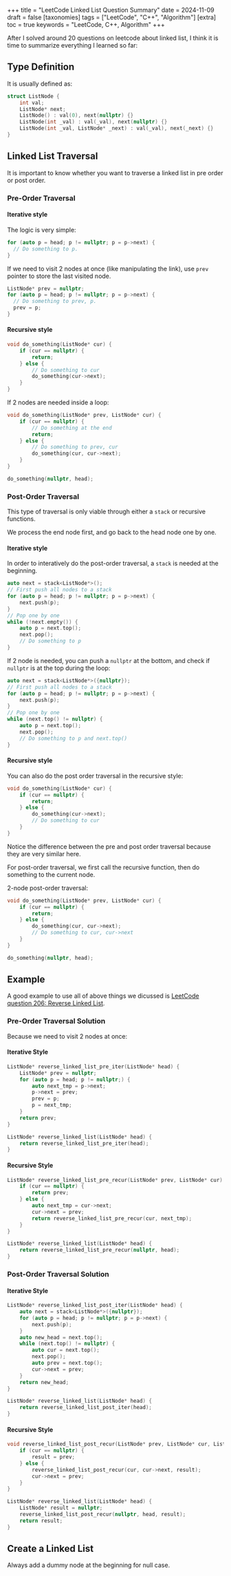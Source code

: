 +++
title = "LeetCode Linked List Question Summary"
date = 2024-11-09
draft = false
[taxonomies]
  tags = ["LeetCode", "C++", "Algorithm"]
[extra]
  toc = true
	keywords = "LeetCode, C++, Algorithm"
+++

After I solved around 20 questions on leetcode about linked list, I think it is time to summarize everything I learned so far:

## Type Definition

It is usually defined as:

```cpp
struct ListNode {
    int val;
    ListNode* next;
    ListNode() : val(0), next(nullptr) {}
    ListNode(int _val) : val(_val), next(nullptr) {}
    ListNode(int _val, ListNode* _next) : val(_val), next(_next) {}
}
```

## Linked List Traversal

It is important to know whether you want to traverse a linked list in pre order or post order.

### Pre-Order Traversal

#### Iterative style

The logic is very simple:

```cpp
for (auto p = head; p != nullptr; p = p->next) {
  // Do something to p.
}
```

If we need to visit 2 nodes at once (like manipulating the link), use `prev` pointer to store the last visited node.

```cpp
ListNode* prev = nullptr;
for (auto p = head; p != nullptr; p = p->next) {
  // Do something to prev, p.
  prev = p;
}
```

#### Recursive style

```cpp
void do_something(ListNode* cur) {
    if (cur == nullptr) {
        return;
    } else {
        // Do something to cur
        do_something(cur->next);
    }
}
```

If 2 nodes are needed inside a loop:

```cpp
void do_something(ListNode* prev, ListNode* cur) {
    if (cur == nullptr) {
        // Do something at the end
        return;
    } else {
        // Do something to prev, cur
        do_something(cur, cur->next);
    }
}

do_something(nullptr, head);
```

### Post-Order Traversal

This type of traversal is only viable through either a `stack` or recursive functions.

We process the end node first, and go back to the head node one by one.

#### Iterative style

In order to interatively do the post-order traversal, a `stack` is needed at the beginning.

```cpp
auto next = stack<ListNode*>();
// First push all nodes to a stack
for (auto p = head; p != nullptr; p = p->next) {
    next.push(p);
}
// Pop one by one
while (!next.empty()) {
    auto p = next.top();
    next.pop();
    // Do something to p
}
```

If 2 node is needed, you can push a `nullptr` at the bottom, and check if `nullptr` is at the top during the loop:

```cpp
auto next = stack<ListNode*>({nullptr});
// First push all nodes to a stack
for (auto p = head; p != nullptr; p = p->next) {
    next.push(p);
}
// Pop one by one
while (next.top() != nullptr) {
    auto p = next.top();
    next.pop();
    // Do something to p and next.top()
}
```

#### Recursive style

You can also do the post order traversal in the recursive style:

```cpp
void do_something(ListNode* cur) {
    if (cur == nullptr) {
        return;
    } else {
        do_something(cur->next);
        // Do something to cur
    }
}
```

Notice the difference between the pre and post order traversal because they are very similar here.

For post-order traversal, we first call the recursive function, then do something to the current node.

2-node post-order traversal:

```cpp
void do_something(ListNode* prev, ListNode* cur) {
    if (cur == nullptr) {
        return;
    } else {
        do_something(cur, cur->next);
        // Do something to cur, cur->next
    }
}

do_something(nullptr, head);
```

## Example

A good example to use all of above things we dicussed is [LeetCode question 206: Reverse Linked List](https://leetcode.com/problems/reverse-linked-list/).

### Pre-Order Traversal Solution

Because we need to visit 2 nodes at once:

#### Iterative Style

```cpp
ListNode* reverse_linked_list_pre_iter(ListNode* head) {
    ListNode* prev = nullptr;
    for (auto p = head; p != nullptr;) {
        auto next_tmp = p->next;
        p->next = prev;
        prev = p;
        p = next_tmp;
    }
    return prev;
}

ListNode* reverse_linked_list(ListNode* head) {
    return reverse_linked_list_pre_iter(head);
}
```

#### Recursive Style

```cpp
ListNode* reverse_linked_list_pre_recur(ListNode* prev, ListNode* cur) {
    if (cur == nullptr) {
        return prev;
    } else {
        auto next_tmp = cur->next;
        cur->next = prev;
        return reverse_linked_list_pre_recur(cur, next_tmp);
    }
}

ListNode* reverse_linked_list(ListNode* head) {
    return reverse_linked_list_pre_recur(nullptr, head);
}
```

### Post-Order Traversal Solution

#### Iterative Style

```cpp
ListNode* reverse_linked_list_post_iter(ListNode* head) {
    auto next = stack<ListNode*>({nullptr});
    for (auto p = head; p != nullptr; p = p->next) {
        next.push(p);
    }
    auto new_head = next.top();
    while (next.top() != nullptr) {
        auto cur = next.top();
        next.pop();
        auto prev = next.top();
        cur->next = prev;
    }
    return new_head;
}

ListNode* reverse_linked_list(ListNode* head) {
    return reverse_linked_list_post_iter(head);
}
```

#### Recursive Style

```cpp
void reverse_linked_list_post_recur(ListNode* prev, ListNode* cur, ListNode*& result) {
    if (cur == nullptr) {
        result = prev;
    } else {
        reverse_linked_list_post_recur(cur, cur->next, result);
        cur->next = prev;
    }
}

ListNode* reverse_linked_list(ListNode* head) {
    ListNode* result = nullptr;
    reverse_linked_list_post_recur(nullptr, head, result);
    return result;
}
``` 

## Create a Linked List

Always add a dummy node at the beginning for null case.